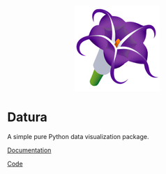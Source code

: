 <div align="center">
  <img src="https://raw.githubusercontent.com/ptweir/datura/main/images/datura_196.png"><br>
</div>

# Datura

A simple pure Python data visualization package.

[Documentation](https://datura.readthedocs.io)

[Code](https://github.com/ptweir/datura)

